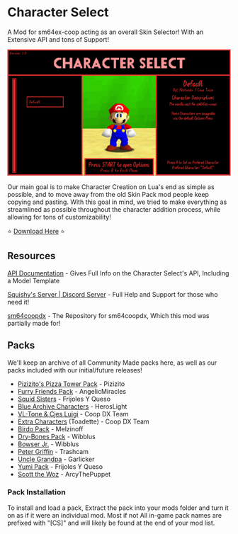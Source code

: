 # Character Select

 A Mod for sm64ex-coop acting as an overall Skin Selector! With an Extensive API and tons of Support!

 ![menu-preview](images/menu-preview.png)

 Our main goal is to make Character Creation on Lua's end as simple as possible, and to move away from the old Skin Pack mod people keep copying and pasting. With this goal in mind, we tried to make everything as streamlined as possible throughout the character addition process, while allowing for tons of customizability!

⭐ [Download Here](https://github.com/Squishy6094/character-select-coop/releases) ⭐

## Resources
 [API Documentation](API-doc.md) - Gives Full Info on the Character Select's API, Including a Model Template

 [Squishy's Server | Discord Server](https://discord.gg/2bg2FnFp6f) - Full Help and Support for those who need it!

 [sm64coopdx](https://github.com/coop-deluxe/sm64coopdx) - The Repository for sm64coopdx, Which this mod was partially made for!

## Packs
We'll keep an archive of all Community Made packs here, as well as our packs included with our initial/future releases!

- [Pizizito's Pizza Tower Pack](https://github.com/Squishy6094/character-select-coop/raw/main/packs/char-select-pizza-tower-pack.zip) - Pizizito
- [Furry Friends Pack](https://github.com/Squishy6094/character-select-coop/raw/main/packs/char-select-furry-friends.zip) - AngelicMiracles
- [Squid Sisters](https://github.com/Squishy6094/character-select-coop/raw/main/packs/char-select-squid-sisters.zip) - Frijoles Y Queso
- [Blue Archive Characters](https://github.com/Squishy6094/character-select-coop/raw/main/packs/char-select-blue-archive.zip) - HerosLight
- [VL-Tone & Cjes Luigi](https://github.com/Squishy6094/character-select-coop/raw/main/packs/char-select-cjes-and-vl.zip) - Coop DX Team
- [Extra Characters](https://github.com/Squishy6094/character-select-coop/raw/main/packs/char-select-extra-chars.zip) (Toadette) - Coop DX Team
- [Birdo Pack](https://github.com/Squishy6094/character-select-coop/raw/main/packs/char-select-birdo.zip) - Melzinoff
- [Dry-Bones Pack](https://github.com/Squishy6094/character-select-coop/raw/main/packs/char-select-drybones.zip) - Wibblus
- [Bowser Jr.](https://github.com/Squishy6094/character-select-coop/raw/main/packs/char-select-bowserjr.zip) - Wibblus
- [Peter Griffin](https://github.com/Squishy6094/character-select-coop/raw/main/packs/char-select-peter-griffin.zip) - Trashcam
- [Uncle Grandpa](https://github.com/Squishy6094/character-select-coop/raw/main/packs/char-select-uncle-grandpa.zip) - Garlicker
- [Yumi Pack](https://github.com/Squishy6094/character-select-coop/raw/main/packs/char-select-yumi.zip) - Frijoles Y Queso
- [Scott the Woz](https://github.com/Squishy6094/character-select-coop/raw/main/packs/char-select-scott-the-woz.zip) - ArcyThePuppet

### Pack Installation
To install and load a pack, Extract the pack into your mods folder and turn it on as if it were an individual mod. Most if not All in-game pack names are prefixed with "[CS]" and will likely be found at the end of your mod list.